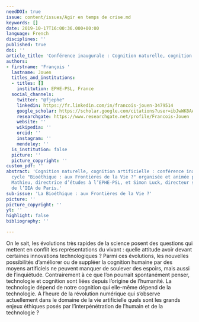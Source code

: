 ```yaml
---
needDOI: true
issue: content/issues/Agir en temps de crise.md
keywords: []
date: 2019-10-17T16:00:36.000+00:00
language: French
disciplines: ''
published: true
doi: ''
article_title: 'Conférence inaugurale : Cognition naturelle, cognition artificielle'
authors:
- firstname: 'François '
  lastname: Jouen
  titles_and_institutions:
  - titles: []
    institution: EPHE-PSL, France
  social_channels:
    twitter: "@fjephe"
    linkedin: https://fr.linkedin.com/in/francois-jouen-3479514
    google_scholar: https://scholar.google.com/citations?user=ibJwWK8AAAAJ&hl=fr
    researchgate: https://www.researchgate.net/profile/Francois-Jouen
    website: ''
    wikipedia: ''
    orcid: ''
    instagram: ''
    mendeley: ''
  is_institution: false
  picture: ''
  picture_copyright: ''
custom_pdf: ''
abstract: 'Cognition naturelle, cognition artificielle : conférence inaugurale du
  cycle "Bioéthique : aux Frontières de la Vie ?" organisée et animée par Séverine
  Mathieu, directrice d’études à l’EPHE-PSL, et Simon Luck, directeur scientifique
  de l’IEA de Paris.'
sub-issue: 'La Bioéthique : aux Frontières de la Vie ?'
picture: ''
picture_copyright: ''
yt: ''
highlight: false
bibliography: ''

---
```

On le sait, les évolutions très rapides de la science posent des questions qui mettent en conflit les représentations du vivant : quelle attitude avoir devant certaines innovations technologiques ? Parmi ces évolutions, les nouvelles possibilités d’améliorer ou de suppléer la cognition humaine par des moyens artificiels ne peuvent manquer de soulever des espoirs, mais aussi de l’inquiétude. Contrairement à ce que l’on pourrait spontanément penser, technologie et cognition sont liées depuis l’origine de l’humanité. La technologie dépend de notre cognition qui elle-même dépend de la technologie. A l’heure de la révolution numérique qui s’observe actuellement dans le domaine de la vie artificielle quels sont les grands enjeux éthiques posés par l’interpénétration de l’humain et de la technologie ?

<Youtube yt="XctC5Jv2YGg" caption ="La bioéthique : aux frontières de la vie ?"></Youtube>